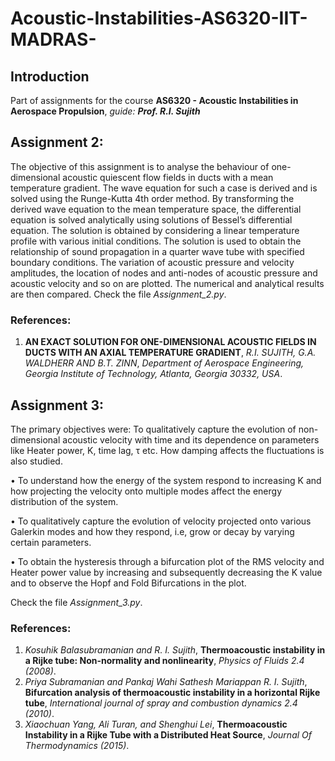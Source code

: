 # Acoustic-Instabilities-AS6320-IIT-MADRAS-

## Introduction
Part of assignments for the course **AS6320 - Acoustic Instabilities in Aerospace Propulsion**, *guide:* ***Prof. R.I. Sujith***

## Assignment 2:
The objective of this assignment is to analyse the behaviour of one-dimensional acoustic quiescent flow
fields in ducts with a mean temperature gradient. The wave equation for such a case is derived and is
solved using the Runge-Kutta 4th order method. By transforming the derived wave equation to the mean
temperature space, the differential equation is solved analytically using solutions of Bessel’s differential
equation. The solution is obtained by considering a linear temperature profile with various initial conditions.
The solution is used to obtain the relationship of sound propagation in a quarter wave tube with specified
boundary conditions. The variation of acoustic pressure and velocity amplitudes, the location of nodes and
anti-nodes of acoustic pressure and acoustic velocity and so on are plotted. The numerical and analytical
results are then compared. Check the file *Assignment_2.py*.

### References:
1) **AN EXACT SOLUTION FOR ONE-DIMENSIONAL ACOUSTIC FIELDS IN DUCTS WITH AN AXIAL TEMPERATURE GRADIENT**, *R.I. SUJITH, G.A. WALDHERR AND B.T. ZINN*, *Department of Aerospace Engineering, Georgia Institute of Technology, Atlanta, Georgia 30332, USA*.

## Assignment 3:
The primary objectives were:
To qualitatively capture the evolution of non-dimensional acoustic velocity with time and its dependence
on parameters like Heater power, K, time lag, τ etc. How damping affects the fluctuations is also studied.

• To understand how the energy of the system respond to increasing K and how projecting the velocity onto
multiple modes affect the energy distribution of the system.

• To qualitatively capture the evolution of velocity projected onto various Galerkin modes and how they
respond, i.e, grow or decay by varying certain parameters.

• To obtain the hysteresis through a bifurcation plot of the RMS velocity and Heater power value by
increasing and subsequently decreasing the K value and to observe the Hopf and Fold Bifurcations in the
plot.

Check the file *Assignment_3.py*.

### References:
1) *Kosuhik Balasubramanian and R. I. Sujith*, **Thermoacoustic instability in a Rijke tube: Non-normality
and nonlinearity**, *Physics of Fluids 2.4 (2008)*.
2) *Priya Subramanian and Pankaj Wahi Sathesh Mariappan R. I. Sujith*, **Bifurcation analysis of thermoacoustic instability in a horizontal Rijke tube**,  *International journal of spray and combustion dynamics 2.4
(2010)*.
3) *Xiaochuan Yang, Ali Turan, and Shenghui Lei*, **Thermoacoustic Instability in a Rijke Tube with a Distributed Heat Source**, *Journal Of Thermodynamics (2015)*.



